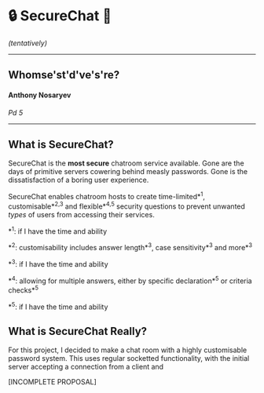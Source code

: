 # 🔒 SecureChat 🔑
_(tentatively)_

---

## Whomse'st'd've's're?
#### Anthony Nosaryev
_Pd 5_

---

## What is SecureChat?
SecureChat is the **most secure** chatroom service available.
Gone are the days of primitive servers cowering behind measly passwords.
Gone is the dissatisfaction of a boring user experience.

SecureChat enables chatroom hosts to create time-limited*<sup>1</sup>, customisable*<sup>2,3</sup> and flexible*<sup>4,5</sup> security questions to prevent unwanted _types_ of users from accessing their services.

\*<sup>1</sup>: if I have the time and ability

\*<sup>2</sup>: customisability includes answer length*<sup>3</sup>, case sensitivity*<sup>3</sup> and more*<sup>3</sup>

\*<sup>3</sup>: if I have the time and ability

\*<sup>4</sup>: allowing for multiple answers, either by specific declaration*<sup>5</sup> or criteria checks*<sup>5</sup>

\*<sup>5</sup>: if I have the time and ability

## What is SecureChat Really?
For this project, I decided to make a chat room with a highly customisable password system.
This uses regular socketted functionality, with the initial server accepting a connection from a client and 

[INCOMPLETE PROPOSAL]
